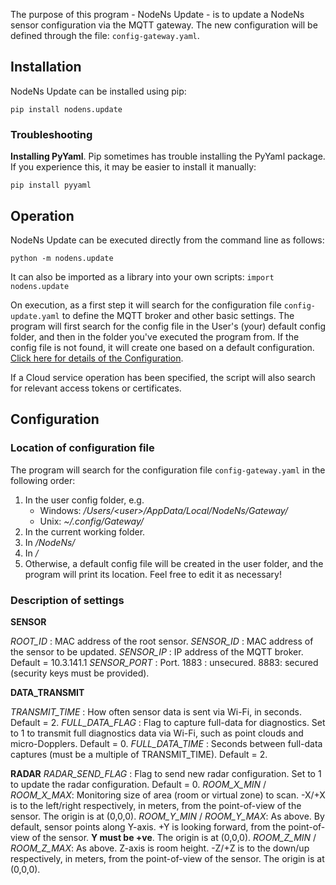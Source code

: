 The purpose of this program - NodeNs Update - is to update a NodeNs sensor configuration via the MQTT gateway. The new configuration will be defined through the file: ```config-gateway.yaml```.

## Installation
NodeNs Update can be installed using pip:
```
pip install nodens.update
```

### Troubleshooting
**Installing PyYaml**. Pip sometimes has trouble installing the PyYaml package. If you experience this, it may be easier to install it manually:
```
pip install pyyaml
```

## Operation
NodeNs Update can be executed directly from the command line as follows:
```
python -m nodens.update
```

It can also be imported as a library into your own scripts:
```import nodens.update```

On execution, as a first step it will search for the configuration file ```config-update.yaml``` to define the MQTT broker and other basic settings. The program will first search for the config file in the User's (your) default config folder, and then in the folder you've executed the program from. If the config file is not found, it will create one based on a default configuration. [Click here for details of the Configuration](##Configuration).

If a Cloud service operation has been specified, the script will also search for relevant access tokens or certificates.

## Configuration
### Location of configuration file 
The program will search for the configuration file ```config-gateway.yaml``` in the following order:

1.  In the user config folder, e.g.
    - Windows: */Users/\<user>/AppData/Local/NodeNs/Gateway/*
    - Unix:  *~/.config/Gateway/*
2.  In the current working folder.
3.  In *<System documents folder>/NodeNs/*
4.  In *<System documents folder>/*
5.  Otherwise, a default config file will be created in the user folder, and the program will print its location. Feel free to edit it as necessary!

### Description of settings

**SENSOR**

*ROOT_ID* : MAC address of the root sensor.
*SENSOR_ID* : MAC address of the sensor to be updated.
*SENSOR_IP* : IP address of the MQTT broker. Default = 10.3.141.1
*SENSOR_PORT* : Port. 1883 : unsecured. 8883: secured (security keys must be provided).

**DATA_TRANSMIT**

*TRANSMIT_TIME* : How often sensor data is sent via Wi-Fi, in seconds. Default = 2.
*FULL_DATA_FLAG* : Flag to capture full-data for diagnostics. Set to 1 to transmit full diagnostics data via Wi-Fi, such as point clouds and micro-Dopplers. Default = 0.
*FULL_DATA_TIME* : Seconds between full-data captures (must be a multiple of TRANSMIT_TIME). Default = 2.

**RADAR**
*RADAR_SEND_FLAG* : Flag to send new radar configuration. Set to 1 to update the radar configuration. Default = 0.
*ROOM_X_MIN* / *ROOM_X_MAX*: Monitoring size of area (room or virtual zone) to scan. -X/+X is to the left/right respectively, in meters, from the point-of-view of the sensor. The origin is at (0,0,0).
*ROOM_Y_MIN* / *ROOM_Y_MAX*: As above. By default, sensor points along Y-axis. +Y is looking forward, from the point-of-view of the sensor. **Y must be +ve**. The origin is at (0,0,0).
*ROOM_Z_MIN* / *ROOM_Z_MAX*: As above. Z-axis is room height. -Z/+Z is to the down/up respectively, in meters, from the point-of-view of the sensor. The origin is at (0,0,0).
